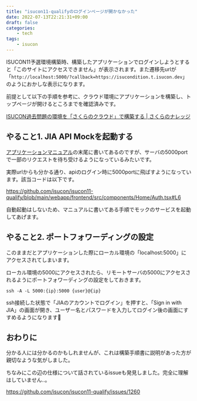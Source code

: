 ```yaml
---
title: "isucon11-qualifyのログインページが開かなかった"
date: 2022-07-13T22:21:31+09:00
draft: false
categories:
    - tech
tags:
    - isucon
---
```


ISUCON11予選環境構築時、構築したアプリケーションでログインしようとすると「このサイトにアクセスできません」が表示されます。また遷移先urlが「`http://localhost:5000/?callback=https://isucondition.t.isucon.dev`」のようにおかしな表示になります。

前提として以下の手順を参考に、クラウド環境にアプリケーションを構築し、トップページが開けるところまでを確認済みです。

[ISUCON過去問題の環境を「さくらのクラウド」で構築する | さくらのナレッジ](https://knowledge.sakura.ad.jp/31520/)

## やること1. JIA API Mockを起動する

[アプリケーションマニュアル](https://github.com/isucon/isucon11-qualify/blob/main/docs/isucondition.md#jia-api-mock-%E3%81%AB%E3%81%A4%E3%81%84%E3%81%A6)の末尾に書いてあるのですが、サーバの5000portで一部のリクエストを待ち受けるようになっているみたいです。

実際urlからも分かる通り、apiのログイン時に5000portに飛ばすようになっています。該当コードは以下です。

https://github.com/isucon/isucon11-qualify/blob/main/webapp/frontend/src/components/Home/Auth.tsx#L6

自動起動はしないため、マニュアルに書いてある手順でモックのサービスを起動してあげます。

## やること2. ポートフォワーディングの設定

このままだとアプリケーションした際にローカル環境の「localhost:5000」にアクセスされてしまいます。

ローカル環境の5000にアクセスされたら、リモートサーバの5000にアクセスされるようにポートフォワーディングの設定をしておきます。

`ssh -A -L 5000:{ip}:5000 {user}@{ip}`

ssh接続した状態で「JIAのアカウントでログイン」を押すと、「Sign in with JIA」の画面が開き、ユーザー名とパスワードを入力してログイン後の画面にすすめるようになります👏

## おわりに

分かる人には分かるのかもしれませんが、これは構築手順書に説明があった方が親切なような気がしました。

ちなみにこの辺の仕様について話されているissueも発見しました。完全に理解はしていません..。

https://github.com/isucon/isucon11-qualify/issues/1260
